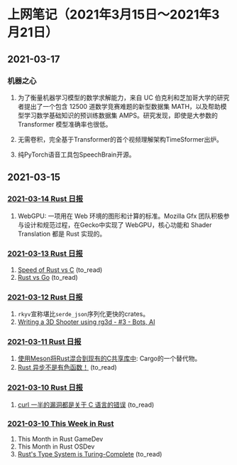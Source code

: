 # 上网笔记（2021年3月15日～2021年3月21日）

## 2021-03-17

### 机器之心

1. 为了衡量机器学习模型的数学求解能力，来自 UC 伯克利和芝加哥大学的研究者提出了一个包含 12500 道数学竞赛难题的新型数据集 MATH，以及帮助模型学习数学基础知识的预训练数据集 AMPS。研究发现，即使是大参数的 Transformer 模型准确率也很低。

2. 无需卷积，完全基于Transformer的首个视频理解架构TimeSformer出炉。

3. 纯PyTorch语音工具包SpeechBrain开源。

## 2021-03-15

### [2021-03-14 Rust 日报][rust_210314]

1. WebGPU: 一项用在 Web 环境的图形和计算的标准。Mozilla Gfx 团队积极参与设计和规范过程，在Gecko中实现了 WebGPU，核心功能和 Shader Translation 都是 Rust 实现的。

### [2021-03-13 Rust 日报][rust_210313]

1. [Speed of Rust vs C][rust_c] (to_read)
2. [Rust vs Go][rust_go] (to_read)

### [2021-03-12 Rust 日报][rust_210312]

1. `rkyv`宣称堪比`serde_json`序列化更快的crates。
2. [Writing a 3D Shooter using rg3d - #3 - Bots, AI][rg3d_shooter]

### [2021-03-11 Rust 日报][rust_210311]

1. [使用Meson将Rust混合到现有的C共享库中][meson]: Cargo的一个替代物。
2. [Rust 异步不是有色函数！][rust_async_colored] (to_read)

### [2021-03-10 Rust 日报][rust_210310]

1. [curl 一半的漏洞都是关于 C 语言的错误][curl_c] (to_read)

### [2021-03-10 This Week in Rust][rust_week_210310]

1. This Month in Rust GameDev
2. This Month in Rust OSDev
3. [Rust's Type System is Turing-Complete][rust_turing] (to_read)

  [rust_210314]: https://rustcc.cn/article?id=621d1b36-4ecf-4224-86fc-84a2f88cf192
  [rust_210313]: https://rustcc.cn/article?id=3627b60e-27ae-41d5-83a6-d75fb5a24f77
  [rust_210312]: https://rustcc.cn/article?id=e586f58b-3b0d-4153-95ac-bafa55a0d45b
  [rust_210311]: https://rustcc.cn/article?id=cf2879d2-c051-4b70-9446-ba99e722592c
  [rust_210310]: https://rustcc.cn/article?id=fa8c0d67-e223-49a0-bdab-557b57de8cec
  [rust_week_210310]: https://this-week-in-rust.org/blog/2021/03/10/this-week-in-rust-381/
  [rust_c]: https://kornel.ski/rust-c-speed
  [rust_go]: https://thenewstack.io/rust-vs-go-why-theyre-better-together/?s=09
  [rg3d_shooter]: https://rg3d.rs/tutorials/2021/03/11/tutorial3.html
  [meson]: https://nibblestew.blogspot.com/2021/03/mixing-rust-into-existing-c-shared.html
  [rust_async_colored]: https://www.hobofan.com/blog/2021-03-10-rust-async-colored/
  [curl_c]: https://daniel.haxx.se/blog/2021/03/09/half-of-curls-vulnerabilities-are-c-mistakes/
  [rust_turing]: https://sdleffler.github.io/RustTypeSystemTuringComplete/
